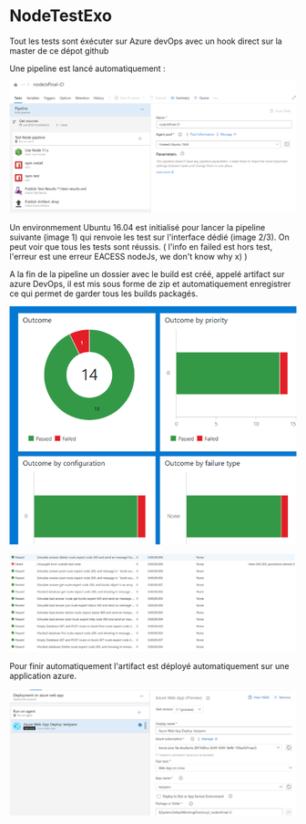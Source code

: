 # NodeTestExo

Tout les tests sont éxécuter sur Azure devOps avec un hook direct sur la master de ce dépot github

Une pipeline est lancé automatiquement :

![](./readmeImage/3.png)

Un environmement Ubuntu 16.04 est initialisé  pour lancer la pipeline suivante (image 1) qui renvoie les test sur l'interface dédié (image 2/3). On peut voir que tous les tests sont réussis. ( l'info en failed est hors test, l'erreur est une erreur EACESS nodeJs, we don't know why x) )

A la fin de la pipeline un dossier avec le build est créé, appelé artifact sur azure DevOps, il est mis sous forme de zip et automatiquement enregistrer ce qui permet de garder tous les builds packagés.

![](./readmeImage/1.png)

![](./readmeImage/2.png)


Pour finir automatiquement l'artifact est déployé automatiquement sur une application azure.

![](./readmeImage/4.png)
